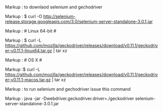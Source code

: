 Markup : to downlaod selenium and gechodriver

Markup : $ curl -O http://selenium-release.storage.googleapis.com/3.0/selenium-server-standalone-3.0.1.jar

Markup : # Linux 64-bit #

Markup : $ curl -L https://github.com/mozilla/geckodriver/releases/download/v0.11.1/geckodriver-v0.11.1-linux64.tar.gz | tar xz

Markup : # OS X #

Markup :$ curl -L https://github.com/mozilla/geckodriver/releases/download/v0.11.1/geckodriver-v0.11.1-macos.tar.gz | tar xz


Markup : to run selenium and gechodriver issue this command

Markup : java -jar -Dwebdriver.geckodriver.driver=./geckodriver selenium-server-standalone-3.0.1.jar